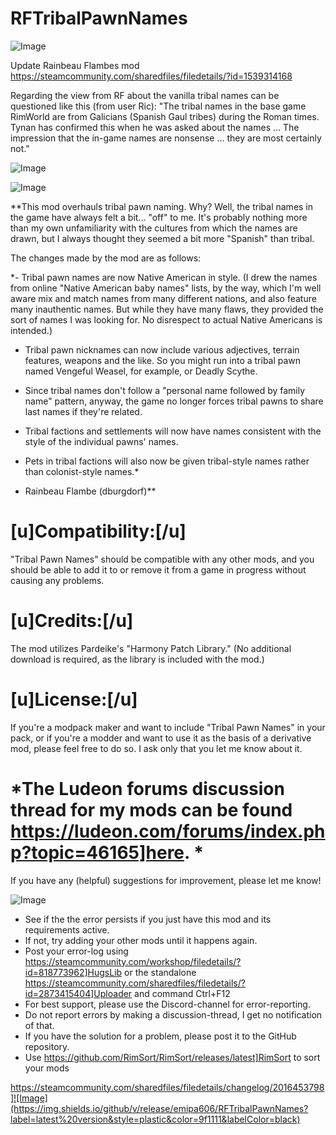 # RFTribalPawnNames

![Image](https://i.imgur.com/buuPQel.png)

Update Rainbeau Flambes mod
https://steamcommunity.com/sharedfiles/filedetails/?id=1539314168

Regarding the view from RF about the vanilla tribal names can be questioned like this (from user Ric):
&quot;The tribal names in the base game RimWorld are from Galicians (Spanish Gaul tribes) during the Roman times. Tynan has confirmed this when he was asked about the names ... The impression that the in-game names are nonsense ... they are most certainly not.&quot;

![Image](https://i.imgur.com/pufA0kM.png)

	
![Image](https://i.imgur.com/Z4GOv8H.png)


**This mod overhauls tribal pawn naming. Why? Well, the tribal names in the game have always felt a bit... "off" to me. It's probably nothing more than my own unfamiliarity with the cultures from which the names are drawn, but I always thought they seemed a bit more "Spanish" than tribal.

The changes made by the mod are as follows:
	
*- Tribal pawn names are now Native American in style. (I drew the names from online "Native American baby names" lists, by the way, which I'm well aware mix and match names from many different nations, and also feature many inauthentic names. But while they have many flaws, they provided the sort of names I was looking for. No disrespect to actual Native Americans is intended.)

- Tribal pawn nicknames can now include various adjectives, terrain features, weapons and the like. So you might run into a tribal pawn named Vengeful Weasel, for example, or Deadly Scythe.

- Since tribal names don't follow a "personal name followed by family name" pattern, anyway, the game no longer forces tribal pawns to share last names if they're related.

- Tribal factions and settlements will now have names consistent with the style of the individual pawns' names.

- Pets in tribal factions will also now be given tribal-style names rather than colonist-style names.*

- Rainbeau Flambe (dburgdorf)**

# **[u]Compatibility:[/u]**


"Tribal Pawn Names" should be compatible with any other mods, and you should be able to add it to or remove it from a game in progress without causing any problems.

# **[u]Credits:[/u]**


The mod utilizes Pardeike's "Harmony Patch Library." (No additional download is required, as the library is included with the mod.)

# **[u]License:[/u]**


If you're a modpack maker and want to include "Tribal Pawn Names" in your pack, or if you're a modder and want to use it as the basis of a derivative mod, please feel free to do so. I ask only that you let me know about it.

# *The Ludeon forums discussion thread for my mods can be found https://ludeon.com/forums/index.php?topic=46165]here. *


If you have any (helpful) suggestions for improvement, please let me know!


![Image](https://i.imgur.com/PwoNOj4.png)



-  See if the the error persists if you just have this mod and its requirements active.
-  If not, try adding your other mods until it happens again.
-  Post your error-log using https://steamcommunity.com/workshop/filedetails/?id=818773962]HugsLib or the standalone https://steamcommunity.com/sharedfiles/filedetails/?id=2873415404]Uploader and command Ctrl+F12
-  For best support, please use the Discord-channel for error-reporting.
-  Do not report errors by making a discussion-thread, I get no notification of that.
-  If you have the solution for a problem, please post it to the GitHub repository.
-  Use https://github.com/RimSort/RimSort/releases/latest]RimSort to sort your mods



https://steamcommunity.com/sharedfiles/filedetails/changelog/2016453798]![Image](https://img.shields.io/github/v/release/emipa606/RFTribalPawnNames?label=latest%20version&style=plastic&color=9f1111&labelColor=black)

